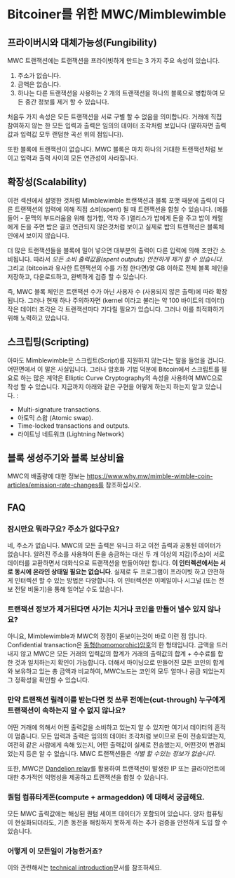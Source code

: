 # Bitcoiner를 위한 MWC/Mimblewimble

## 프라이버시와 대체가능성(Fungibility)

MWC 트랜잭션에는 트랜잭션을 프라이빗하게 만드는 3 가지 주요 속성이 있습니다.

1. 주소가 없습니다.
1. 금액은 없습니다.
1. 하나는 다른 트랜잭션을 사용하는 2 개의 트랜잭션을 하나의 블록으로 병합하여 모든 중간 정보를 제거 할 수 있습니다.

처음두 가지 속성은 모든 트랜잭션을 서로 구별 할 수 없음을 의미합니다. 거래에 직접 참여하지 않는 한 모든 입력과 출력은 임의의 데이터 조각처럼 보입니다 (말하자면 출력값과 입력값 모두 랜덤한 곡선 위의 점입니다).

또한 블록에 트랜잭션이 없습니다. MWC 블록은 마치 하나의 거대한 트랜잭션처럼 보이고 입력과 출력 사이의 모든 연관성이 사라집니다.

## 확장성(Scalability)

이전 섹션에서 설명한 것처럼 Mimblewimble 트랜잭션과 블록 포맷 때문에 출력이 다른 트랜잭션의 입력에 의해 직접 소비(spent) 될 때 트랜잭션을 합칠 수 있습니다. (예를 들어 - 문맥의 부드러움을 위해 첨가함, 역자 주 )앨리스가 밥에게 돈을 주고 밥이 캐럴에게 돈을 주면 밥은 결코 연관되지 않은것처럼 보이고 실제로 밥의 트랜잭션은 블록체인에서 보이지 않습니다.

더 많은 트랜잭션들을 블록에 밀어 넣으면 대부분의 출력이 다른 입력에 의해 조만간 소비됩니다. 따라서 *모든 소비 출력값을(spent outputs) 안전하게 제거 할 수 있습니다*. 그리고 (bitcoin과 유사한 트랜잭션의 수를 가정 한다면)몇 GB 이하로 전체 블록 체인을 저장하고, 다운로드하고, 완벽하게 검증 할 수 있습니다.

즉, MWC 블록 체인은 트랜잭션 수가 아닌 사용자 수 (사용되지 않은 출력)에 따라 확장됩니다. 그러나 현재 하나 주의하자면 (kernel 이라고 불리는 약 100 바이트의 데이터) 작은 데이터 조각은 각 트랜잭션마다 기다릴 필요가 있습니다. 그러나 이를 최적화하기 위해 노력하고 있습니다.

## 스크립팅(Scripting)

아마도 Mimblewimble은 스크립트(Script)를 지원하지 않는다는 말을 들었을 겁니다. 어떤면에서 이 말은 사실입니다. 그러나 암호화 기법 덕분에 Bitcoin에서 스크립트를 필요로 하는 많은 계약은 Elliptic Curve Cryptography의 속성을 사용하여 MWC으로 작성 할 수 있습니다. 지금까지 아래와 같은 구현을 어떻게 하는지 하는지 알고 있습니다. :

* Multi-signature transactions.
* 아토믹 스왑 (Atomic swap).
* Time-locked transactions and outputs.
* 라이트닝 네트워크 (Lightning Network)

## 블록 생성주기와 블록 보상비율

MWC의 배출량에 대한 정보는 https://www.why.mw/mimble-wimble-coin-articles/emission-rate-changes를 참조하십시오.

## FAQ

### 잠시만요 뭐라구요? 주소가 없다구요?

네, 주소가 없습니다. MWC의 모든 출력은 유니크 하고 이전 출력과 공통된 데이터가 없습니다. 알려진 주소를 사용하여 돈을 송금하는 대신 두 개 이상의 지갑(주소)이 서로 데이터를 교환하면서 대화식으로 트랜잭션을 만들어야만 합니다. **이 인터렉션에서는 서로 동시에 온라인 상태일 필요는 없습니다**. 실제로 두 프로그램이 프라이빗 하고 안전하게 인터렉션 할 수 있는 방법은 다양합니다. 이 인터렉션은 이메일이나 시그널 (또는 전보 전달 비둘기)을 통해 일어날 수도 있습니다.

### 트랜잭션 정보가 제거된다면 사기는 치거나 코인을 만들어 낼수 있지 않나요?

아니요, Mimblewimble과 MWC의 장점이 돋보이는것이 바로 이런 점 입니다. Confidential transaction은 [동형(homomorphic)암호](https://en.wikipedia.org/wiki/Homomophic_encryption)의 한 형태입니다. 금액을 드러내지 않고 MWC은 모든 거래의 입력값의 합계가 거래의 출력값의 합계 + 수수료를 합한 것과 일치하는지 확인이 가능합니다. 더해서 마이닝으로 만들어진 모든 코인의 합계와 보유하고 있는 총 금액과 비교하여, MWC노드는 코인의 모두 얼마나 공급  되었는지 그 정확성을 확인할 수 있습니다.

### 만약 트랜잭션 릴레이를 받는다면 컷 쓰루 전에는(cut-through) 누구에게 트랜잭션이 속하는지 알 수 없지 않나요?

어떤 거래에 의해서 어떤 출력값을 소비하고 있는지 알 수 있지만 여기서 데이터의 흔적이 멈춥니다. 모든 입력과 출력은 임의의 데이터 조각처럼 보이므로 돈이 전송되었는지, 여전히 같은 사람에게 속해 있는지, 어떤 출력값이 실제로 전송했는지,  어떤것이 변경되었는지 등은 알 수 없습니다. MWC 트랜잭션들은 *식별 할 수있는 정보가 없습니다*.

또한, MWC은 [Dandelion relay](dandelion/dandelion_KR.md)를 활용하여 트랜잭션이 발생한 IP 또는 클라이언트에 대한 추가적인 익명성을 제공하고 트랜잭션을 합칠 수 있습니다.

### 퀀텀 컴퓨타게돈(compute + armageddon) 에 대해서 궁금해요.

모든 MWC 출력값에는 해싱된 퀀텀 세이프 데이터가 포함되어 있습니다. 양자 컴퓨팅이 현실화되더라도, 기존 동전을 해킹하지 못하게 하는 추가 검증을 안전하게 도입 할 수 있습니다.

### 어떻게 이 모든일이 가능한거죠?

이와 관련해서는 [technical introduction](intro_KR.md)문서를 참조하세요.
